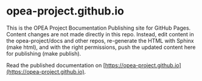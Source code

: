 # opea-project.github.io

This is the OPEA Project Bocumentation Publishing site for GitHub Pages.
Content changes are not made directly in this repo.  Instead, edit content in
the opea-project/docs and other repos, re-generate the HTML with Sphinx (make
html), and with the right permissions, push the updated content here for
publishing (make publish).

Read the published documentation on
[https://opea-project.github.io](https://opea-project.github.io).
